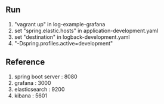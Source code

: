 ## Run
1. "vagrant up" in log-example-grafana
2. set "spring.elastic.hosts" in application-development.yaml
3. set "destination" in logback-development.yaml
4. "-Dspring.profiles.active=development"

## Reference
1. spring boot server : 8080
2. grafana : 3000
3. elasticsearch : 9200
4. kibana : 5601
